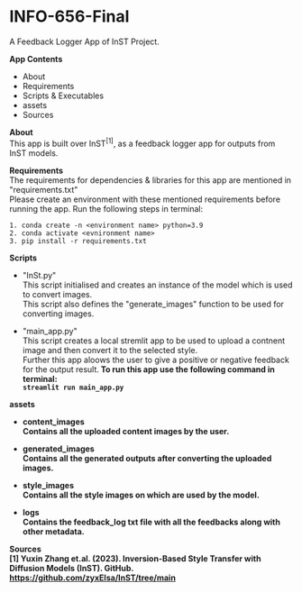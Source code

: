 # INFO-656-Final
A Feedback Logger App of InST Project.

**App Contents**
- About
- Requirements
- Scripts & Executables
- assets
- Sources

**About**</br>
This app is built over InST<sup>[1]</sup>, as a feedback logger app for outputs from InST models.

**Requirements**</br>
The requirements for dependencies & libraries for this app are mentioned in "requirements.txt"<br>
Please create an environment with these mentioned requirements before running the app.
Run the following steps in terminal:
```shell
1. conda create -n <environment name> python=3.9
2. conda activate <evnironment name>
3. pip install -r requirements.txt
```

**Scripts**</br>
- "InSt.py"<br>
This script initialised and creates an instance of the model which is used to convert images.<br>
This script also defines the "generate_images" function to be used for converting images.

- "main_app.py"<br>
This script creates a local stremlit app to be used to upload a contnent image and then convert it to the selected style.<br>
Further this app aloows the user to give a positive or negative feedback for the output result.<b>
To run this app use the following command in terminal:<br> 
```streamlit run main_app.py```

**assets**</br>
- content_images</br>
Contains all the uploaded content images by the user.

- generated_images</br>
Contains all the generated outputs after converting the uploaded images.

- style_images</br>
Contains all the style images on which are used by the model.

- logs</br>
Contains the feedback_log txt file with all the feedbacks along with other metadata.

**Sources**</br>
[1] Yuxin Zhang et.al. (2023). Inversion-Based Style Transfer with Diffusion Models (InST). GitHub. https://github.com/zyxElsa/InST/tree/main